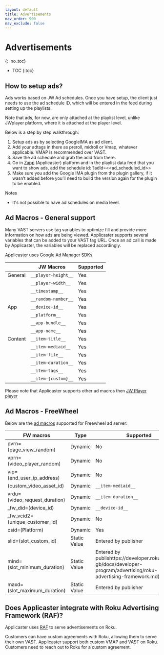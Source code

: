 ```yaml
---
layout: default
title: Advertisements
nav_order: 900
nav_exclude: false
---
```

# Advertisements
{: .no_toc}

- TOC
{:toc}


## How to setup ads? 
Ads works based on JW Ad schedules. Once you have setup, the client just needs to use the ad schedule ID, which will be entered in the feed during setting up the playlists. 

Note that ads, for now, are only attached at the playlist level, unlike JWplayer platform, where it is attached at the player level.

Below is a step by step walkthrough:
1. Setup ads as by selecting GoogleIMA as ad client.
2. Add your adtags in there as preroll, midroll or Vmap, whatever applicable. VMAP is recommended over VAST.
3. Save the ad schedule and grab the adid from there.
4. Go in [Zapp]([url](https://zapp.applicaster.com/)) (Applicaster) platform and in the playlist data feed that you want to show ads, add the schedule id: ?adId=<<ad_scheduled_id>>
5. Make sure you add the Google IMA plugin from the plugin gallery, if it wasn’t added before you’ll need to build the version again for the plugin to be enabled.

Notes
- It's not possible to have ad schedules on media level. 

## Ad Macros - General support
Many VAST servers use tag variables to optimize fill and provide more information on how ads are being viewed. Applicaster supports several variables that can be added to your VAST tag URL. Once an ad call is made by Applicaster, the variables will be replaced accordingly.

Applicaster uses Google Ad Manager SDKs.
 
|         | JW Macros         | Supported |
|---------|-------------------|-----------|
| General | `__player-height__` | Yes       |
|         | `__player-width__`  | Yes       |
|         | `__timestamp__`     | Yes       |
|         | `__random-number__` | Yes       |
| App     | `__device-id__`     | Yes       |
|         | `__platform__`      | Yes       |
|         | `__app-bundle__`    | Yes       |
|         | `__app-name__`      | Yes       |
| Content | `__item-title__`    | Yes       |
|         | `__item-mediaid__`  | Yes       |
|         | `__item-file__`     | Yes       |
|         | `__item-duration__` | Yes       |
|         | `__item-tags__`     | Yes       |
|         | `__item-{custom}__` | Yes       |

Please note that Applicaster supports other ad macros then [JW Player player](https://docs.jwplayer.com/platform/docs/ad-tag-targeting-macro-reference) 

## Ad Macros - FreeWheel
Below are the [ad macros](https://docs.jwplayer.com/platform/docs/ad-tag-targeting-macro-reference) supported for Freewheel ad server:

| FW macros                             | Type         | Supported            |
|---------------------------------------|--------------|----------------------|
| pvrn=(page_view_random)               | Dynamic      | No                   |
| vprn=(video_player_random)            | Dynamic      | No                   |
| vip=(end_user_ip_address)             | Dynamic      | No                   |
| (custom_video_asset_id)               | Dynamic      | `__item-mediaid__`     |
| vrdu=(video_request_duration)         | Dynamic      | `__item-duration__`    |
| _fw_did=(device_id)                   | Dynamic      | `__device-id__`       |
| _fw_vcid2=(unique_customer_id)        | Dynamic      | No                   |
| csid=(Platform)                       | Dynamic      | Yes                  |
| slid=(slot_custom_id)                 | Static Value | Entered by publisher |
| mind=(slot_minimum_duration)          | Static Value | Entered by publishttps://developer.roku.com/en-gb/docs/developer-program/advertising/roku-advertising-framework.md)her |
| maxd=(slot_maximum_duration)          | Static Value | Entered by publisher |

## Does Applicaster integrate with Roku Advertising Framework (RAF)?
Applicaster uses [RAF](https://developer.roku.com/en-gb/docs/developer-program/advertising/roku-advertising-framework.md) to serve advertisements on Roku.

Customers can have custom agreements with Roku, allowing them to serve their own VAST. Applicaster support both custom VMAP and VAST on Roku. Customers need to reach out to Roku for a custom agreement.

<!-- 
## How do ads work? 
1. There are general ad protocols: VAST, VPAID 
2. There are three popular ad servers
  1. Google ad manager (90% of market share)
  2. Freewheel - video ad server mainly used by broadcasters
  3. Appnexus (bought by microsoft few years back)
3 Applicaster uses Google Ad Manager SDKs to talk with these servers

Freewheel ad tags (which is VAST output) is supported by Google ad managers SDK

SDK essentially parses through the XML response from the vast tag and then delivers the ad based on all info in the xml including firing trackers to reporting purposes
-->
